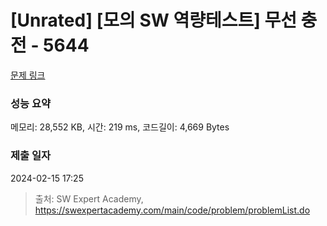 # [Unrated] [모의 SW 역량테스트] 무선 충전 - 5644 

[문제 링크](https://swexpertacademy.com/main/code/problem/problemDetail.do?contestProbId=AWXRDL1aeugDFAUo) 

### 성능 요약

메모리: 28,552 KB, 시간: 219 ms, 코드길이: 4,669 Bytes

### 제출 일자

2024-02-15 17:25



> 출처: SW Expert Academy, https://swexpertacademy.com/main/code/problem/problemList.do